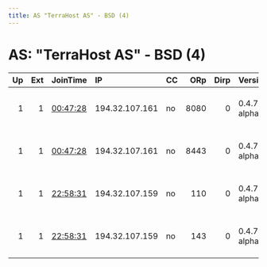 ```yaml
---
title: AS "TerraHost AS" - BSD (4)
---
```


# AS: "TerraHost AS" - BSD (4)

|   Up |   Ext | JoinTime                                                                                              | IP             | CC   |   ORp |   Dirp | Version       | Contact                      | Nickname     |   eFamMembers |
|-----:|------:|:------------------------------------------------------------------------------------------------------|:---------------|:-----|------:|-------:|:--------------|:-----------------------------|:-------------|--------------:|
|    1 |     1 | [00:47:28](https://nusenu.github.io/OrNetStats/w/relay/100FCAAEEFB5566373EFBFF9AC52C962DA907DAC.html) | 194.32.107.161 | no   |  8080 |      0 | 0.4.7.2-alpha | Neel Chauhan &lt;neel AT nee | NeelTorExitH |            10 |
|    1 |     1 | [00:47:28](https://nusenu.github.io/OrNetStats/w/relay/9FFDA5D489CF005C0CF725942BACA4C2504B1EC3.html) | 194.32.107.161 | no   |  8443 |      0 | 0.4.7.2-alpha | Neel Chauhan &lt;neel AT nee | NeelTorExitG |            10 |
|    1 |     1 | [22:58:31](https://nusenu.github.io/OrNetStats/w/relay/305A366E6C4E20A6AFA8FF3918DF773C1C137D79.html) | 194.32.107.159 | no   |   110 |      0 | 0.4.7.2-alpha | Neel Chauhan &lt;neel AT nee | NeelTorExitF |            12 |
|    1 |     1 | [22:58:31](https://nusenu.github.io/OrNetStats/w/relay/84D5E5A94B883201BFB61C43A86DB312C933C59A.html) | 194.32.107.159 | no   |   143 |      0 | 0.4.7.2-alpha | Neel Chauhan &lt;neel AT nee | NeelTorExitE |            12 |
